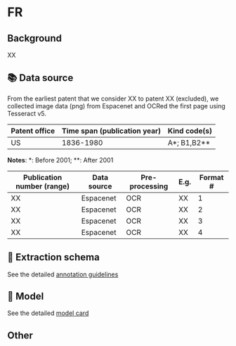# FR

## Background

XX

## 📚 Data source

From the earliest patent that we consider XX to patent XX (excluded), we collected image data (png) from Espacenet and OCRed the first page using Tesseract v5.

Patent office | Time span (publication year)| Kind code(s)
---|---|---
US|1836-1980|A*; B1,B2**

**Notes**: *: Before 2001; **: After 2001

Publication number (range)| Data source | Pre-processing | E.g. | Format #
 --- | --- | --- | --- | ---
XX | Espacenet | OCR | XX| 1
XX | Espacenet | OCR | XX| 2
XX | Espacenet | OCR | XX| 3
XX | Espacenet | OCR | XX| 4

## 🚜 Extraction schema

See the detailed [annotation guidelines](./US_ANNOTATION_GUIDELINES.md)

## 🔮 Model

See the detailed [model card](./US_MODEL_CARD.md)

## Other
